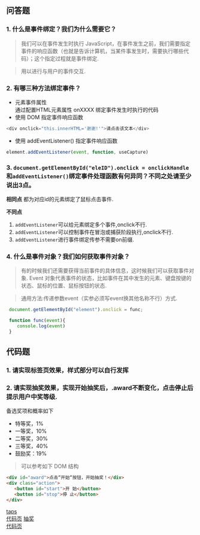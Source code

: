 ## 问答题  
### 1. 什么是事件绑定？我们为什么需要它？  
>我们可以在事件发生时执行 JavaScript，在事件发生之前，我们需要指定事件的响应函数（也就是告诉计算机，当某件事发生时，需要执行哪些代码）；这个指定过程就是事件绑定.

>用以进行与用户的事件交互.

### 2. 有哪三种方法绑定事件？  
* 元素事件属性  
  通过配置HTML元素属性 onXXXX 绑定事件发生时执行的代码  
* 使用 DOM 指定事件响应函数  
```js
<div onclick="this.innerHTML='谢谢!'">请点击该文本</div>
```

* 使用 addEventListener() 指定事件响应函数  
```js
element.addEventListener(event, function, useCapture)
```


### 3. `document.getElementById("eleID").onclick = onclickHandle`和`addEventListener()`绑定事件处理函数有何异同？不同之处请至少说出3点。  
**相同点**
都为对应id的元素绑定了鼠标点击事件.

**不同点**
1. `addEventListener`可以给元素绑定多个事件,onclick不行.
2. `addEventListener`可以控制事件在冒泡或捕获阶段执行,onclick不行.
3. `addEventListener`进行事件绑定传参不需要on前缀.

### 4. 什么是事件对象？我们如何获取事件对象？  
>有的时候我们还需要获得当前事件的具体信息，这时候我们可以获取事件对象.
Event 对象代表事件的状态，比如事件在其中发生的元素、键盘按键的状态、鼠标的位置、鼠标按钮的状态.

>通用方法:传递参数event（实参必须写event换其他名称不行）方式.
```js
 document.getElementById("element").onclick = func;

 function func(event){
    console.log(event)
 }
```


## 代码题  
### 1. 请实现标签页效果，样式部分可以自行发挥  
### 2. 请实现抽奖效果，实现开始抽奖后，.award不断变化，点击停止后提示用户中奖等级.  
备选奖项和概率如下  
* 特等奖，1%
* 一等奖，10%
* 二等奖，30%
* 三等奖，40%
* 鼓励奖：19%   
>可以参考如下 DOM 结构
```html
<div id="award">点击“开始“按钮，开始抽奖！</div>
<div class="action">
   <button id="start">开 始</button>
   <button id="stop">停 止</button>
</div>
```
[taps](https://zhouxv.github.io/mfs-homework/37.Dom事件绑定/taps.html)   
[代码页](https://github.com/zhouxv/mfs-homework/blob/master/37.Dom事件绑定/taps.html)
[抽奖](https://zhouxv.github.io/mfs-homework/37.Dom事件绑定/lotto.html)   
[代码页](https://github.com/zhouxv/mfs-homework/blob/master/37.Dom事件绑定/lotto.html)